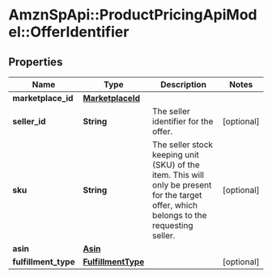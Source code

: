 # AmznSpApi::ProductPricingApiModel::OfferIdentifier

## Properties
Name | Type | Description | Notes
------------ | ------------- | ------------- | -------------
**marketplace_id** | [**MarketplaceId**](MarketplaceId.md) |  | 
**seller_id** | **String** | The seller identifier for the offer. | [optional] 
**sku** | **String** | The seller stock keeping unit (SKU) of the item. This will only be present for the target offer, which belongs to the requesting seller. | [optional] 
**asin** | [**Asin**](Asin.md) |  | 
**fulfillment_type** | [**FulfillmentType**](FulfillmentType.md) |  | [optional] 

